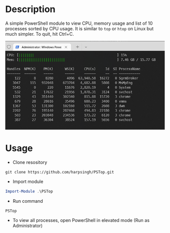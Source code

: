 # Description
A simple PowerShell module to view CPU, memory usage and list of 10 processes sorted by CPU usage. It is similar to `top` or `htop` on Linux but much simpler. To quit, hit Ctrl+C.

<img src='.\PSTop_screenshot.png'>

# Usage
- Clone resository
```
git clone https://github.com/harpsingh/PSTop.git
```
- Import module
```powershell
Import-Module .\PSTop
```
- Run command
```
PSTop
```
- To view all processes, open PowerShell in elevated mode (Run as Administrator)